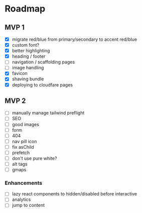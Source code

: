 # Roadmap

## MVP 1

- [x] migrate red/blue from primary/secondary to accent red/blue
- [x] custom font?
- [x] better highlighting
- [x] heading / footer
- [ ] navigation / scaffolding pages
- [ ] image handling
- [x] favicon
- [x] shaving bundle
- [x] deploying to cloudfare pages

## MVP 2

- [ ] manually manage tailwind preflight
- [ ] SEO
- [ ] good images
- [ ] form
- [ ] 404
- [ ] nav pill icon
- [ ] fix asChild
- [ ] prefetch
- [ ] don't use pure white?
- [ ] alt tags
- [ ] gmaps

### Enhancements

- [ ] lazy react components to hidden/disabled before interactive
- [ ] analytics
- [ ] jump to content

